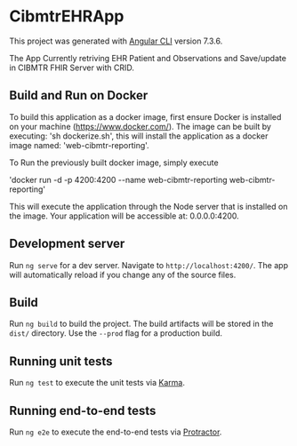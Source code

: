 # CibmtrEHRApp

This project was generated with [Angular CLI](https://github.com/angular/angular-cli) version 7.3.6.

The App Currently retriving EHR Patient and Observations and  Save/update in CIBMTR FHIR Server with CRID.


## Build and Run on Docker

To build this application as a docker image, first ensure Docker is installed on your machine (https://www.docker.com/). The image can be built by executing:
'sh dockerize.sh', this will install the application as a docker image named: 'web-cibmtr-reporting'.

To Run the previously built docker image, simply execute

'docker run -d -p 4200:4200 --name web-cibmtr-reporting web-cibmtr-reporting'

This will execute the application through the Node server that is installed on the image. Your application will be accessible at: 0.0.0.0:4200.

## Development server

Run `ng serve` for a dev server. Navigate to `http://localhost:4200/`. The app will automatically reload if you change any of the source files.

## Build

Run `ng build` to build the project. The build artifacts will be stored in the `dist/` directory. Use the `--prod` flag for a production build.

## Running unit tests

Run `ng test` to execute the unit tests via [Karma](https://karma-runner.github.io).

## Running end-to-end tests

Run `ng e2e` to execute the end-to-end tests via [Protractor](http://www.protractortest.org/).
